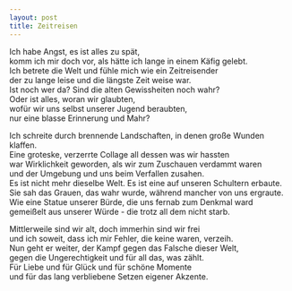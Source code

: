 ```yaml
---
layout: post
title: Zeitreisen
---
```


Ich habe Angst, es ist alles zu spät,  
komm ich mir doch vor, als hätte ich lange in einem Käfig gelebt.  
Ich betrete die Welt und fühle mich wie ein Zeitreisender  
der zu lange leise und die längste Zeit weise war.  
Ist noch wer da? Sind die alten Gewissheiten noch wahr?  
Oder ist alles, woran wir glaubten,  
wofür wir uns selbst unserer Jugend beraubten,  
nur eine blasse Erinnerung und Mahr?  

Ich schreite durch brennende Landschaften, in denen große Wunden klaffen.  
Eine groteske, verzerrte Collage all dessen was wir hassten  
war Wirklichkeit geworden, als wir zum Zuschauen verdammt waren  
und der Umgebung und uns beim Verfallen zusahen.  
Es ist nicht mehr dieselbe Welt. Es ist eine auf unseren Schultern erbaute.  
Sie sah das Grauen, das wahr wurde, während mancher von uns ergraute.  
Wie eine Statue unserer Bürde, die uns fernab zum Denkmal ward  
gemeißelt aus unserer Würde - die trotz all dem nicht starb.  

Mittlerweile sind wir alt, doch immerhin sind wir frei  
und ich soweit, dass ich mir Fehler, die keine waren, verzeih.  
Nun geht er weiter, der Kampf gegen das Falsche dieser Welt,  
gegen die Ungerechtigkeit und für all das, was zählt.  
Für Liebe und für Glück und für schöne Momente  
und für das lang verbliebene Setzen eigener Akzente.  
